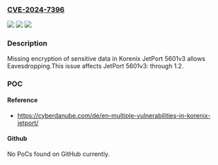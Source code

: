 ### [CVE-2024-7396](https://cve.mitre.org/cgi-bin/cvename.cgi?name=CVE-2024-7396)
![](https://img.shields.io/static/v1?label=Product&message=JetPort%205601v3&color=blue)
![](https://img.shields.io/static/v1?label=Version&message=0%3C%3D%201.2%20&color=brighgreen)
![](https://img.shields.io/static/v1?label=Vulnerability&message=CWE-311%20Missing%20Encryption%20of%20Sensitive%20Data&color=brighgreen)

### Description

Missing encryption of sensitive data in Korenix JetPort 5601v3 allows Eavesdropping.This issue affects JetPort 5601v3: through 1.2.

### POC

#### Reference
- https://cyberdanube.com/de/en-multiple-vulnerabilities-in-korenix-jetport/

#### Github
No PoCs found on GitHub currently.

